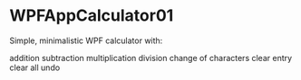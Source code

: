 # WPFAppCalculator01

Simple, minimalistic WPF calculator with:

addition
subtraction
multiplication
division
change of characters
clear entry
clear all
undo

